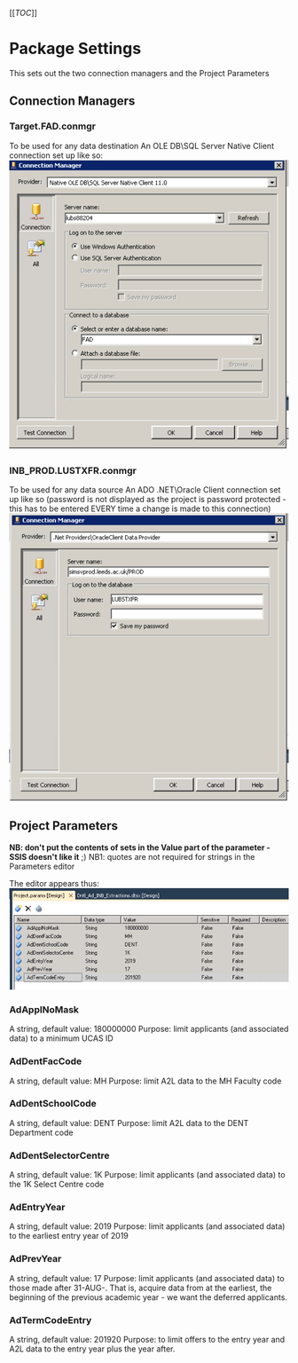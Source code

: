 [[_TOC_]]

# Package Settings

This sets out the two connection managers and the Project Parameters

## Connection Managers

### Target.FAD.conmgr

To be used for any data destination
An OLE DB\SQL Server Native Client connection set up like so:
 ![Target_FAD_conmgr.PNG](/.attachments/Target_FAD_conmgr-18422a5b-5c4f-4c44-b36d-392f7902083e.PNG)

### INB_PROD.LUSTXFR.conmgr

To be used for any data source
An ADO .NET\Oracle Client connection set up like so (password is not displayed as the
project is password protected - this has to be entered EVERY time a change is made to
this connection)
 ![INB_PROD_LUSTXFR_conmgr.PNG](/.attachments/INB_PROD_LUSTXFR_conmgr-7d1df574-a27f-4b87-a657-aca2e169fa6d.PNG)

## Project Parameters

**NB: don't put the contents of sets in the Value part of the parameter - SSIS doesn't like it** ;)
NB1: quotes are not required for strings in the Parameters editor

The editor appears thus:
 ![Project_Params.PNG](/.attachments/Project_Params-e2d9c461-2f96-48c8-b478-5f4a6492538e.PNG)

### AdApplNoMask

A string, default value: 180000000
Purpose: limit applicants (and associated data) to a minimum UCAS ID

### AdDentFacCode

A string, default value: MH
Purpose: limit A2L data to the MH Faculty code

### AdDentSchoolCode

A string, default value: DENT
Purpose: limit A2L data to the DENT Department code

### AdDentSelectorCentre

A string, default value: 1K
Purpose: limit applicants (and associated data) to the 1K Select Centre code

### AdEntryYear

A string, default value: 2019
Purpose: limit applicants (and associated data) to the earliest entry year of 2019

### AdPrevYear

A string, default value: 17
Purpose: limit applicants (and associated data) to those made after 31-AUG-<AdPrevYear>.
That is, acquire data from at the earliest, the beginning of the previous academic year - we want the deferred applicants.

### AdTermCodeEntry

A string, default value: 201920
Purpose: to limit offers to the entry year and A2L data to the entry year plus the year after.
